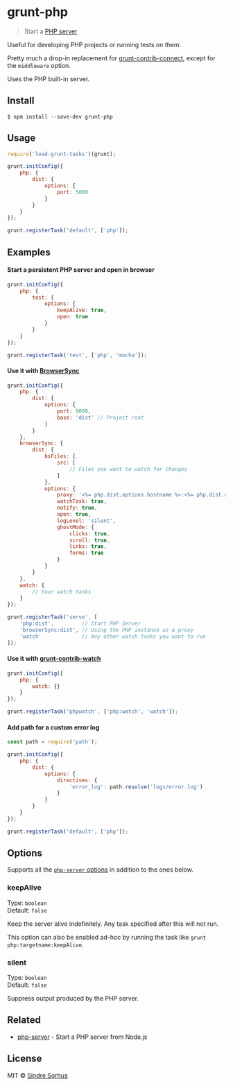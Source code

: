 # grunt-php

> Start a [PHP server](https://php.net/manual/en/features.commandline.webserver.php)

Useful for developing PHP projects or running tests on them.

Pretty much a drop-in replacement for [grunt-contrib-connect](https://github.com/gruntjs/grunt-contrib-connect), except for the `middleware` option.

Uses the PHP built-in server.


## Install

```
$ npm install --save-dev grunt-php
```


## Usage

```js
require('load-grunt-tasks')(grunt);

grunt.initConfig({
	php: {
		dist: {
			options: {
				port: 5000
			}
		}
	}
});

grunt.registerTask('default', ['php']);
```


## Examples

#### Start a persistent PHP server and open in browser

```js
grunt.initConfig({
	php: {
		test: {
			options: {
				keepAlive: true,
				open: true
			}
		}
	}
});

grunt.registerTask('test', ['php', 'mocha']);
```

#### Use it with [BrowserSync](http://www.browsersync.io)

```js
grunt.initConfig({
	php: {
		dist: {
			options: {
				port: 9000,
				base: 'dist' // Project root
			}
		}
	},
	browserSync: {
		dist: {
			bsFiles: {
				src: [
					// Files you want to watch for changes
				]
			},
			options: {
				proxy: '<%= php.dist.options.hostname %>:<%= php.dist.options.port %>',
				watchTask: true,
				notify: true,
				open: true,
				logLevel: 'silent',
				ghostMode: {
					clicks: true,
					scroll: true,
					links: true,
					forms: true
				}
			}
		}
	},
	watch: {
		// Your watch tasks
	}
});

grunt.registerTask('serve', [
	'php:dist',         // Start PHP Server
	'browserSync:dist', // Using the PHP instance as a proxy
	'watch'             // Any other watch tasks you want to run
]);
```

#### Use it with [grunt-contrib-watch](https://github.com/gruntjs/grunt-contrib-watch)

```js
grunt.initConfig({
	php: {
		watch: {}
	}
});

grunt.registerTask('phpwatch', ['php:watch', 'watch']);
```

#### Add path for a custom error log

```js
const path = require('path');

grunt.initConfig({
	php: {
		dist: {
			options: {
				directives: {
					'error_log': path.resolve('logs/error.log')
				}
			}
		}
	}
});

grunt.registerTask('default', ['php']);
```

## Options

Supports all the [`php-server` options](https://github.com/sindresorhus/php-server#options) in addition to the ones below.

### keepAlive

Type: `boolean`<br>
Default: `false`

Keep the server alive indefinitely. Any task specified after this will not run.

This option can also be enabled ad-hoc by running the task like `grunt php:targetname:keepAlive`.

### silent

Type: `boolean`<br>
Default: `false`

Suppress output produced by the PHP server.


## Related

- [php-server](https://github.com/sindresorhus/php-server) - Start a PHP server from Node.js


## License

MIT © [Sindre Sorhus](https://sindresorhus.com)
